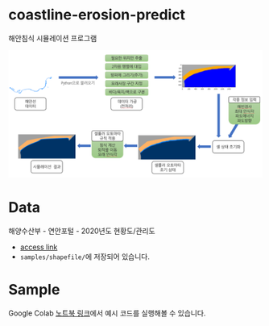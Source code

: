 # coastline-erosion-predict
해안침식 시뮬레이션 프로그램

![flowchart](./img/flowchart.png)

# Data
해양수산부 - 연안포털 - 2020년도 현황도/관리도
- [access link](https://coast.mof.go.kr/coastKnowledge/coastDatumView.do?dt3=&seq=7669&data_type=3&page=1)
- `samples/shapefile/`에 저장되어 있습니다.


# Sample
Google Colab [노트북 링크](https://colab.research.google.com/drive/1KCdx7AwZugM3dHrnFoCa9UPhvUK_ykDE?usp=sharing)에서 예시 코드를 실행해볼 수 있습니다.

